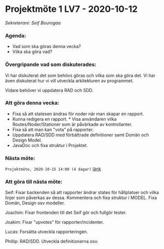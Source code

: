 # Projektmöte 1 LV7 - 2020-10-12
*Sekreterare: Seif Bourogaa*

### Agenda:
- Vad som ska göras denna vecka?
- Vilka ska göra vad?

### Övergripande vad som diskuterades:

Vi har diskuterat det som behövs göras och vilka som ska göra det. Vi har även diskuterat hur vi 
vill utveckla arkitekturen av programmet. 

Vidare behöver vi uppdatera RAD och SDD.

### Att göra denna vecka: 

* Fixa så att statesen ändras för noder när man skapar en rapport. 
* Kunna redigera en rapport. 
* Visa användaren vilka Routes/Noder/Stationer som är påvärkade av kontrollanter.
* Fixa så att man kan "vota" på rapporter. 
* Uppdatera RAD/SDD med förbättrade definitioner samt Domän och Design Model. 
* JavaDoc och fixa struktur i Projektet.

### Nästa möte:
```Projektmöte, 2020-10-15 14:00 (4 dagar)``` [länk](https://github.com/DKWA0000/OOPP-HT20/blob/master/Dokumentation/Notes%20From%20Project%20Meetings/2020-10-15%20-%20Projektm%C3%B6te%202%20LV7.md)

### Att göra till nästa möte:
Seif: Fixar backenden så att rapporter ändrar states för hållplatser och vilka linjer som påverkas av dessa. Kommentera och fixa struktur i MODEL. Fixa Domän, Design osv modeller. 

Joachim: Fixar frontenden till det Seif gör och fullgör tester. 

Joakim: Fixar "upvotes" för rapporter/incidenter. 

Lucas: Forsätta utveckla rapporteringen. 

Phillip: RAD/SDD. Utveckla definitionerna osv.
